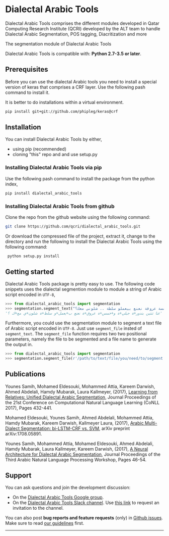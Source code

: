 # Dialectal Arabic Tools
Dialectal Arabic Tools comprises the different modules developed in Qatar Computing Research Institute (QCRI) developed by the ALT team to handle Dialectal Arabic Segmentation, POS tagging, Diacritization and more

The segmentation module of Dialectal Arabic Tools 
 
Dialectal Arabic Tools is compatible with: __Python 2.7-3.5 or later__.
## Prerequisites

Before you can use the dialectal Arabic tools you need to install a special version of keras that comprises a CRF layer. Use the following pash command to install it.

It is better to do installations within a virtual environment. 
```sh
pip install git+git://github.com/phipleg/keras@crf
``` 

## Installation

You can install Dialectal Arabic Tools by either,
* using pip (recommended)
* cloning "this" repo and and use setup.py
  

### Installing Dialectal Arabic Tools via pip
Use the following pash command to install the package from the python index,
```sh
pip install dialectal_arabic_tools
```

### Installing Dialectal Arabic Tools from github
Clone the repo from the github website using the following command:
```sh
git clone https://github.com/qcri/dialectal_arabic_tools.git
```
Or download the compressed file of the project, extract it, change to the directory and run the following to install the Dialectal Arabic Tools using the following command:
```sh
 python setup.py install
```

## Getting started
Dialectal Arabic Tools package is pretty easy to use. The following code snippets uses the dialectal segmention module to module a string of Arabic script encoded in ``UTF-8``,
```python
>>> from dialectal_arabic_tools import segmentation
>>> segmentation.segment_text("عنا تنتين بندورة جبلية وخمسة عروقة نعنع بيعملو سلطة .. شلوني معك؟")
'عنا تنتين بندور+ة جبلي+ة و+خمس+ة عروق+ة نعنع ب+يعمل+و سلط+ة شلون+ي مع+ك ؟'
```

Furthermore, you could use the segmentation module to segment a text file of Arabic script encoded in ``UTF-8``. Just use ``segment_file`` insted of ``segment_text``. 
The ``segment_file`` function requires two two positional parameters, namely the file to be segmented and a file name to generate the output in.

```python
>>> from dialectal_arabic_tools import segmentation
>>> segmentation.segment_file(r'/path/to/text/file/you/need/to/segment.txt', r'output/file/path.txt')
``` 


## Publications
Younes Samih, Mohamed Eldesouki, Mohammed Attia, Kareem Darwish, Ahmed Abdelali, Hamdy Mubarak, Laura Kallmeyer, (2017), [Learning from Relatives: Unified Dialectal Arabic Segmentation](http://www.aclweb.org/anthology/K17-1043), Journal Proceedings of the 21st Conference on Computational Natural Language Learning (CoNLL 2017), Pages 432-441.

Mohamed Eldesouki, Younes Samih, Ahmed Abdelali, Mohammed Attia, Hamdy Mubarak, Kareem Darwish, Kallmeyer Laura, (2017), [Arabic Multi-Dialect Segmentation: bi-LSTM-CRF vs. SVM](https://arxiv.org/pdf/1708.05891.pdf), arXiv preprint arXiv:1708.05891.

Younes Samih, Mohammed Attia, Mohamed Eldesouki, Ahmed Abdelali, Hamdy Mubarak, Laura Kallmeyer, Kareem Darwish, (2017), [A Neural Architecture for Dialectal Arabic Segmentation](http://www.aclweb.org/anthology/W17-1306), Journal Proceedings of the Third Arabic Natural Language Processing Workshop, Pages 46-54.





## Support

You can ask questions and join the development discussion:

- On the [Dialectal Arabic Tools Google group](https://groups.google.com/forum/#!forum/dat-users).
- On the [Dialectal Arabic Tools Slack channel](https://datsteam.slack.com). Use [this link](https://dat-slack-autojoin.herokuapp.com/) to request an invitation to the channel.

You can also post **bug reports and feature requests** (only) in [Github issues](https://github.com/fqcri/dialectal_arabic_tools/issues). Make sure to read [our guidelines](https://github.com/qcri/dialectal_arabic_tools/blob/master/CONTRIBUTING.md) first.


------------------
